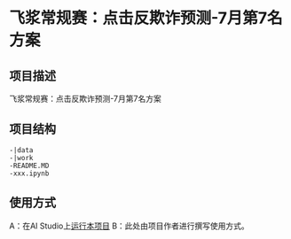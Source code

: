 # 飞浆常规赛：点击反欺诈预测-7月第7名方案

## 项目描述
飞浆常规赛：点击反欺诈预测-7月第7名方案

## 项目结构
```
-|data
-|work
-README.MD
-xxx.ipynb
```
## 使用方式
A：在AI Studio上[运行本项目](https://aistudio.baidu.com/aistudio/usercenter)
B：此处由项目作者进行撰写使用方式。
